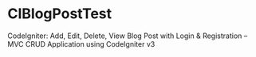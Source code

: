 # CIBlogPostTest
CodeIgniter: Add, Edit, Delete, View Blog Post with Login &amp; Registration – MVC CRUD Application using CodeIgniter v3
